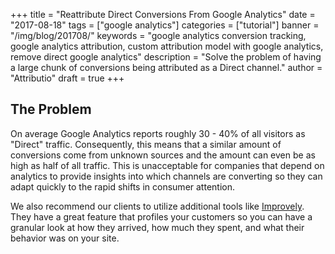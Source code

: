 +++
title = "Reattribute Direct Conversions From Google Analytics"
date = "2017-08-18"
tags = ["google analytics"]
categories = ["tutorial"]
banner = "/img/blog/201708/"
keywords = "google analytics conversion tracking, google analytics attribution, custom attribution model with google analytics, remove direct google analytics"
description = "Solve the problem of having a large chunk of conversions being attributed as a Direct channel."
author = "Attributio"
draft = true
+++


## The Problem
On average Google Analytics reports roughly 30 - 40% of all visitors as "Direct" traffic. Consequently, this means that a similar amount of conversions come from unknown sources and the amount can even be as high as half of all traffic. This is unacceptable for companies that depend on analytics to provide insights into which channels are converting so they can adapt quickly to the rapid shifts in consumer attention.

We also recommend our clients to utilize additional tools like <a href="https://shareasale.com/r.cfm?b=462846&u=1517931&m=46217&urllink=&afftrack=">Improvely</a>. They have a great feature that profiles your customers so you can have a granular look at how they arrived, how much they spent, and what their behavior was on your site.